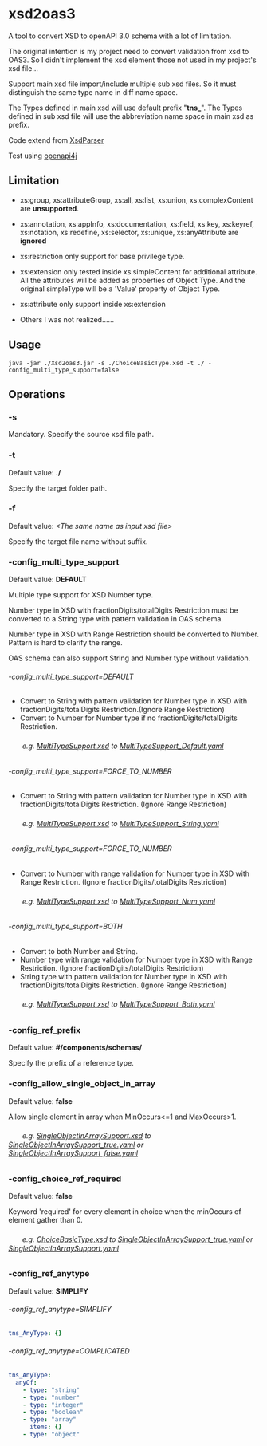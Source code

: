 # xsd2oas3
A tool to convert XSD to openAPI 3.0 schema with a lot of limitation.

The original intention is my project need to convert validation from xsd to OAS3. So I didn't implement the xsd element those not used in my project's xsd file... 

Support main xsd file import/include multiple sub xsd files. So it must distinguish the same type name in diff name space.

The Types defined in main xsd will use default prefix "**tns_**". The Types defined in sub xsd file will use the abbreviation name space in main xsd as prefix.

Code extend from [XsdParser](https://github.com/xmlet/XsdParser)

Test using [openapi4j](https://github.com/openapi4j/openapi4j)

## **Limitation**


* xs:group, xs:attributeGroup, xs:all, xs:list, xs:union, xs:complexContent are **unsupported**.


* xs:annotation, xs:appInfo, xs:documentation, xs:field, xs:key, xs:keyref, xs:notation, xs:redefine, xs:selector, xs:unique, xs:anyAttribute are **ignored**


* xs:restriction only support for base privilege type.
  

* xs:extension only tested inside xs:simpleContent for additional attribute. All the attributes will be added as properties of Object Type. And the original simpleType will be a 'Value' property of Object Type.


* xs:attribute only support inside xs:extension


* Others I was not realized......

## **Usage**

```java -jar ./Xsd2oas3.jar -s ./ChoiceBasicType.xsd -t ./ -config_multi_type_support=false```

## **Operations**

### **-s**
Mandatory. Specify the source xsd file path.
### **-t**
Default value: **./**

Specify the target folder path.

### **-f**
Default value: _\<The same name as input xsd file\>_

Specify the target file name without suffix.

### **-config_multi_type_support**
Default value: **DEFAULT**

Multiple type support for XSD Number type.

Number type in XSD with fractionDigits/totalDigits Restriction must be converted to a String type with pattern validation in OAS schema.

Number type in XSD with Range Restriction should be converted to Number. Pattern is hard to clarify the range.

OAS schema can also support String and Number type without validation.

###### -config_multi_type_support=DEFAULT

* Convert to String with pattern validation for Number type in XSD with fractionDigits/totalDigits Restriction.(Ignore Range Restriction)
* Convert to Number for Number type if no fractionDigits/totalDigits Restriction.

###### 　　e.g. [MultiTypeSupport.xsd](src/test/resources/xsd/MultiTypeSupport.xsd) to [MultiTypeSupport_Default.yaml](src/test/resources/yaml/MultiTypeSupport_Default.yaml)


###### -config_multi_type_support=FORCE_TO_NUMBER
* Convert to String with pattern validation for Number type in XSD with fractionDigits/totalDigits Restriction. (Ignore Range Restriction)

###### 　　e.g. [MultiTypeSupport.xsd](src/test/resources/xsd/MultiTypeSupport.xsd) to [MultiTypeSupport_String.yaml](src/test/resources/yaml/MultiTypeSupport_String.yaml)


###### -config_multi_type_support=FORCE_TO_NUMBER
* Convert to Number with range validation for Number type in XSD with Range Restriction. (Ignore fractionDigits/totalDigits Restriction)

###### 　　e.g. [MultiTypeSupport.xsd](src/test/resources/xsd/MultiTypeSupport.xsd) to [MultiTypeSupport_Num.yaml](src/test/resources/yaml/MultiTypeSupport_Num.yaml)


###### -config_multi_type_support=BOTH
* Convert to both Number and String.
* Number type with range validation for Number type in XSD with Range Restriction. (Ignore fractionDigits/totalDigits Restriction)
* String type with pattern validation for Number type in XSD with fractionDigits/totalDigits Restriction. (Ignore Range Restriction)

###### 　　e.g. [MultiTypeSupport.xsd](src/test/resources/xsd/MultiTypeSupport.xsd) to [MultiTypeSupport_Both.yaml](src/test/resources/yaml/MultiTypeSupport_Both.yaml)

### **-config_ref_prefix**
Default value: **#/components/schemas/**

Specify the prefix of a reference type.

### **-config_allow_single_object_in_array**
Default value: **false**

Allow single element in array when MinOccurs<=1 and MaxOccurs>1.

###### 　　e.g. [SingleObjectInArraySupport.xsd](src/test/resources/xsd/SingleObjectInArraySupport.xsd) to [SingleObjectInArraySupport_true.yaml](src/test/resources/yaml/SingleObjectInArraySupport_true.yaml) or [SingleObjectInArraySupport_false.yaml](src/test/resources/yaml/SingleObjectInArraySupport_false.yaml)

### **-config_choice_ref_required**
Default value: **false**

Keyword 'required' for every element in choice when the minOccurs of element gather than 0.

###### 　　e.g. [ChoiceBasicType.xsd](src/test/resources/xsd/ChoiceBasicType.xsd) to [SingleObjectInArraySupport_true.yaml](src/test/resources/yaml/SingleObjectInArraySupport_true.yaml) or [SingleObjectInArraySupport.yaml](src/test/resources/yaml/ChoiceBasicType.yaml)

### **-config_ref_anytype**
Default value: **SIMPLIFY**

###### -config_ref_anytype=SIMPLIFY
```yaml
tns_AnyType: {}
```

###### -config_ref_anytype=COMPLICATED
```yaml
tns_AnyType:
  anyOf:
    - type: "string"
    - type: "number"
    - type: "integer"
    - type: "boolean"
    - type: "array"
      items: {}
    - type: "object"
```
